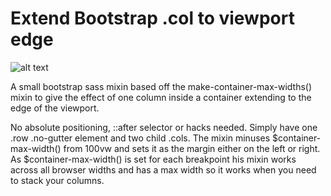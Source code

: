 # Extend Bootstrap .col to viewport edge

![alt text](http://adrianmilana.com/github/layout.png)

A small bootstrap sass mixin based off the make-container-max-widths() 
mixin to give the effect of one column inside a container extending to 
the edge of the viewport.

No absolute positioning, ::after selector or hacks needed. Simply have 
one .row .no-gutter element and two child .cols. The mixin minuses 
$container-max-width() from 100vw and sets it as the margin either on 
the left or right. As $container-max-width() is set for each breakpoint 
his mixin works across all browser widths and has a max width so it 
works when you need to stack your columns.
